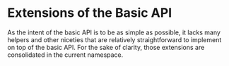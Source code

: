 ﻿# Extensions of the Basic API

As the intent of the basic API is to be as simple as possible,
it lacks many helpers and other niceties that are relatively
straightforward to implement on top of the basic API. For the
sake of clarity, those extensions are consolidated in the 
current namespace.
